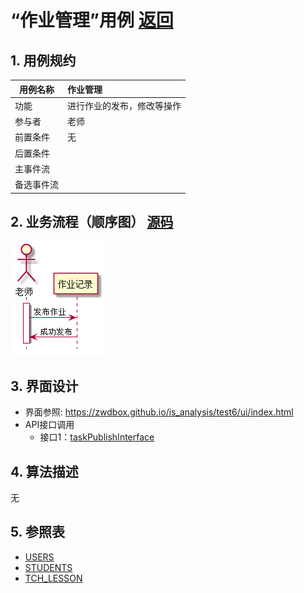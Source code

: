 # “作业管理”用例 [返回](../README.md)

## 1. 用例规约
|用例名称|作业管理|
|-------|:-------------|
|功能|进行作业的发布，修改等操作|
|参与者|老师|
|前置条件|无|
|后置条件| |
|主事件流| |
|备选事件流| |

## 2. 业务流程（顺序图） [源码](src/taskPublish.puml)
![sequence1](./taskPublish.png) 

## 3. 界面设计
- 界面参照: https://zwdbox.github.io/is_analysis/test6/ui/index.html
- API接口调用
    - 接口1：[taskPublishInterface](./interface/taskPublishInterface.md) 
    
## 4. 算法描述
无

## 5. 参照表

- [USERS](../sql.md/#USERS)
- [STUDENTS](../sql.md/#STUDENTS)
- [TCH_LESSON](../sql.md/#TCH_LESSON)
